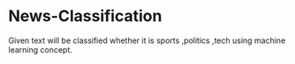 # News-Classification
Given text will be classified whether it is sports ,politics ,tech using machine learning concept.
